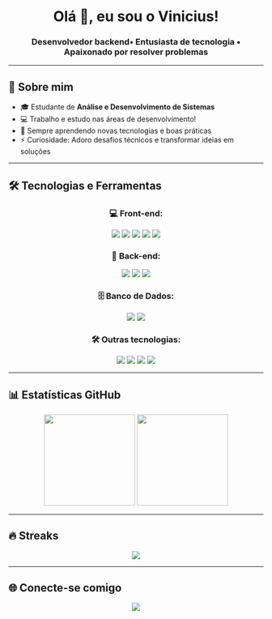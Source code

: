 <h1 align="center">Olá 👋, eu sou o Vinicius!</h1>
<h3 align="center">Desenvolvedor backend• Entusiasta de tecnologia • Apaixonado por resolver problemas</h3>

---

## 🚀 Sobre mim

- 🎓 Estudante de **Análise e Desenvolvimento de Sistemas**
- 💻 Trabalho e estudo nas áreas de desenvolvimento!
- 🧠 Sempre aprendendo novas tecnologias e boas práticas
- ⚡ Curiosidade: Adoro desafios técnicos e transformar ideias em soluções

---

## 🛠️ Tecnologias e Ferramentas

<div align="center">
  
### 💻 Front-end:
<img src="https://img.shields.io/badge/HTML5-E34F26?style=for-the-badge&logo=html5&logoColor=white"/>
<img src="https://img.shields.io/badge/CSS3-1572B6?style=for-the-badge&logo=css3&logoColor=white"/>
<img src="https://img.shields.io/badge/JavaScript-F7DF1E?style=for-the-badge&logo=javascript&logoColor=black"/>
<img src="https://img.shields.io/badge/TypeScript-3178C6?style=for-the-badge&logo=typescript&logoColor=white"/>
<img src="https://img.shields.io/badge/Angular-DD0031?style=for-the-badge&logo=angular&logoColor=white"/>

### 🧠 Back-end:
<img src="https://img.shields.io/badge/Node.js-339933?style=for-the-badge&logo=node.js&logoColor=white"/>
<img src="https://img.shields.io/badge/NestJS-E0234E?style=for-the-badge&logo=nestjs&logoColor=white"/>
<img src="https://img.shields.io/badge/PHP-777BB4?style=for-the-badge&logo=php&logoColor=white"/>

### 🗄️ Banco de Dados:
<img src="https://img.shields.io/badge/MySQL-005C84?style=for-the-badge&logo=mysql&logoColor=white"/>
<img src="https://img.shields.io/badge/PostgreSQL-316192?style=for-the-badge&logo=postgresql&logoColor=white"/>

### 🛠️ Outras tecnologias:
<img src="https://img.shields.io/badge/C++-00599C?style=for-the-badge&logo=cplusplus&logoColor=white"/>
<img src="https://img.shields.io/badge/Git-F05032?style=for-the-badge&logo=git&logoColor=white"/>
<img src="https://img.shields.io/badge/Linux-FCC624?style=for-the-badge&logo=linux&logoColor=black"/>
<img src="https://img.shields.io/badge/Windows-0078D6?style=for-the-badge&logo=windows&logoColor=white"/>

</div>

---

## 📊 Estatísticas GitHub

<div align="center">
  <img height="180em" src="https://github-readme-stats.vercel.app/api?username=vinicius1978pimenta&show_icons=true&theme=tokyonight&count_private=true"/>
  <img height="180em" src="https://github-readme-stats.vercel.app/api/top-langs/?username=vinicius1978pimenta&layout=compact&theme=tokyonight"/>
</div>

---

## 🔥 Streaks

<div align="center">
  <img src="https://github-readme-streak-stats.herokuapp.com/?user=vinicius1978pimenta&theme=tokyonight&hide_border=false" />
</div>

---

## 🌐 Conecte-se comigo

<div align="center">
  <a href="https://www.linkedin.com/in/vinicius-pimenta-dev/">
    <img src="https://img.shields.io/badge/-LinkedIn-0077B5?style=for-the-badge&logo=linkedin&logoColor=white"/>
  
</div>
